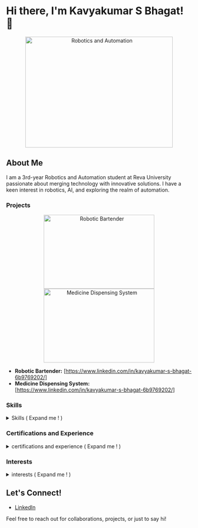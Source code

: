 # Hi there, I'm Kavyakumar S Bhagat! 👋

<div align="center">
  <img src="https://media3.giphy.com/media/q7jSKGKd5J08gGRaV9/giphy.gif?cid=6c09b952q2m13imosselswkloml8y9dmuripdaygwo4d711k&ep=v1_stickers_related&rid=giphy.gif&ct=s" alt="Robotics and Automation" width="400" height="300">
</div>

## About Me
I am a 3rd-year Robotics and Automation student at Reva University passionate about merging technology with innovative solutions. I have a keen interest in robotics, AI, and exploring the realm of automation.

### Projects

<div align="center">
  <img src="https://www.eliterobots.com/wp-content/uploads/2022/09/CS612-1.gif" alt="Robotic Bartender" width="300" height="200">
  <img src="https://preview.redd.it/16k404p08n161.gif?width=400&auto=webp&s=1cc890b4f1f7985f7049be5f58fd33308a4aeb97" alt="Medicine Dispensing System" width="300" height="200">
</div>

- **Robotic Bartender:** [https://www.linkedin.com/in/kavyakumar-s-bhagat-6b9769202/]
- **Medicine Dispensing System:**  [https://www.linkedin.com/in/kavyakumar-s-bhagat-6b9769202/]

### Skills
<details>
  <summary> Skills ( Expand me ! )  </summary>

  - User Experience (UX) Design
  - Data Security and Privacy
  - Hardware Integration
  - Software Development
  - 3D Modeling
  - Raspberry Pi
  - Python, C++
  - Office 365
  - Mobile Robotics
  - Automation
  - Communication
  - IT Operations
  - Project Management
  - Research
  - Training
  - Blogging
  - HTML
</details>

### Certifications and Experience
<details>
  <summary> certifications and experience ( Expand me ! )  </summary>

  - Generative AI Certification by Microsoft and LinkedIn -- 2023
  - ESG Virtual Experience Program -- 2023
  - HACKATHON -- 2023
  - INTERNSHIP at MYCAPTAIN -- 2022
  - Introduction to Cybersecurity by Cisco  -- 2021
</details>

### Interests
<details>
  <summary>interests ( Expand me ! ) </summary>

  - Artificial Intelligence
  - Ethics in Computing
  - Development
  - E Sports
</details>

## Let's Connect!
- [LinkedIn](https://www.linkedin.com/in/kavyakumar-s-bhagat-6b9769202/)

Feel free to reach out for collaborations, projects, or just to say hi!
